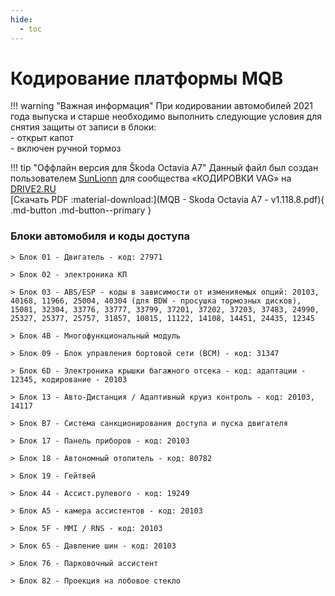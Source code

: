 ```yaml
---
hide:
  - toc
---
```


<style>
  .md-content__button {
    display: none;
  }
</style>

# Кодирование платформы MQB

!!! warning "Важная информация"
    При кодировании автомобилей 2021 года выпуска и старше необходимо выполнить следующие условия для снятия защиты от записи в блоки:  
        - открыт капот  
        - включен ручной тормоз   

!!! tip "Оффлайн версия для Škoda Octavia A7"
    Данный файл был создан пользователем [SunLionn](https://www.drive2.ru/users/sunlionn) для сообщества «КОДИРОВКИ VAG» на [DRIVE2.RU](https://www.drive2.ru/communities/3868/)    
    [Скачать PDF :material-download:](MQB - Skoda Octavia A7 - v1.118.8.pdf){ .md-button .md-button--primary }

### Блоки автомобиля и коды доступа

    > Блок 01 - Двигатель - код: 27971

    > Блок 02 - электроника КП  

    > Блок 03 - ABS/ESP - коды в зависимости от изменияемых опций: 20103, 40168, 11966, 25004, 40304 (для BDW - просушка тормозных дисков), 15081, 32304, 33776, 33777, 33799, 37201, 37202, 37203, 37483, 24990, 25327, 25377, 25757, 31857, 10815, 11122, 14108, 14451, 24435, 12345

    > Блок 4B - Многофункциональный модуль

    > Блок 09 - Блок управления бортовой сети (BCM) - код: 31347  

    > Блок 6D - Электроника крышки багажного отсека - код: адаптации - 12345, кодирование - 20103  

    > Блок 13 - Авто-Дистанция / Адаптивный круиз контроль - код: 20103, 14117  
    
    > Блок B7 - Система санкционирования доступа и пуска двигателя

    > Блок 17 - Панель приборов - код: 20103  

    > Блок 18 - Автономный отопитель - код: 80782  

    > Блок 19 - Гейтвей  

    > Блок 44 - Ассист.рулевого - код: 19249  

    > Блок A5 - камера ассистентов - код: 20103  

    > Блок 5F - MMI / RNS - код: 20103  

    > Блок 65 - Давление шин - код: 20103  

    > Блок 76 - Парковочный ассистент

    > Блок 82 - Проекция на лобовое стекло
